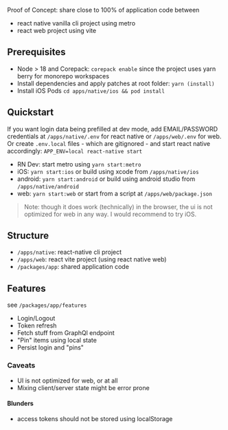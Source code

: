 Proof of Concept: share close to 100% of application code between
- react native vanilla cli project using metro
- react web project using vite

## Prerequisites
- Node > 18 and Corepack: `corepack enable` since the project uses yarn berry for monorepo workspaces
- Install dependencies and apply patches at root folder: `yarn (install)`
- Install iOS Pods  `cd apps/native/ios && pod install`

## Quickstart
If you want login data being prefilled at dev mode, add EMAIL/PASSWORD credentials at
`/apps/native/.env` for react native or `/apps/web/.env` for web.
Or create `.env.local` files - which are gitignored - and start react native accordingly: `APP_ENV=local react-native start`

- RN Dev: start metro using `yarn start:metro`
- iOS: `yarn start:ios` or build using xcode from `/apps/native/ios`
- android: `yarn start:android` or build using android studio from `/apps/native/android`
- web: `yarn start:web` or start from a script at `/apps/web/package.json`

>Note: though it does work (technically) in the browser, the ui is not optimized for web in any way. I would recommend to try iOS.

## Structure
- `/apps/native`: react-native cli project
- `/apps/web`: react vite project (using react native web)
- `/packages/app`: shared application code

## Features
see `/packages/app/features`
- Login/Logout
- Token refresh
- Fetch stuff from GraphQl endpoint
- "Pin" items using local state
- Persist login and "pins"

### Caveats
- UI is not optimized for web, or at all
- Mixing client/server state might be error prone

#### Blunders
- access tokens should not be stored using localStorage
